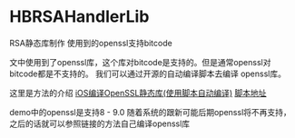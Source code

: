 # HBRSAHandlerLib
RSA静态库制作 使用到的openssl支持bitcode

文中使用到了openssl库，这个库对bitcode是支持的。但是通常openssl对bitcode都是不支持的。
我们可以通过开源的自动编译脚本去编译 openssl库。

这里是方法的介绍
[iOS编译OpenSSL静态库(使用脚本自动编译)](http://www.jianshu.com/p/651513cab181)
[脚本地址](https://github.com/x2on/OpenSSL-for-iPhone)

demo中的openssl是支持8 - 9.0  随着系统的跟新可能后期openssl将不再支持，之后的话就可以参照链接的方法自己编译openssl库
